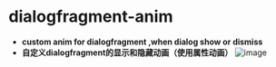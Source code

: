 # dialogfragment-anim
* **custom anim for dialogfragment ,when dialog show or dismiss**
* **自定义dialogfragment的显示和隐藏动画（使用属性动画）**
![image](https://github.com/LG27/dialogfragment-anim/edit/master/gif.gif)
